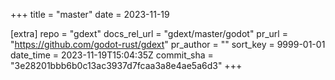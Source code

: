 +++
title = "master"
date = 2023-11-19

[extra]
repo = "gdext"
docs_rel_url = "gdext/master/godot"
pr_url = "https://github.com/godot-rust/gdext"
pr_author = ""
sort_key = 9999-01-01
date_time = 2023-11-19T15:04:35Z
commit_sha = "3e28201bbb6b0c13ac3937d7fcaa3a8e4ae5a6d3"
+++


